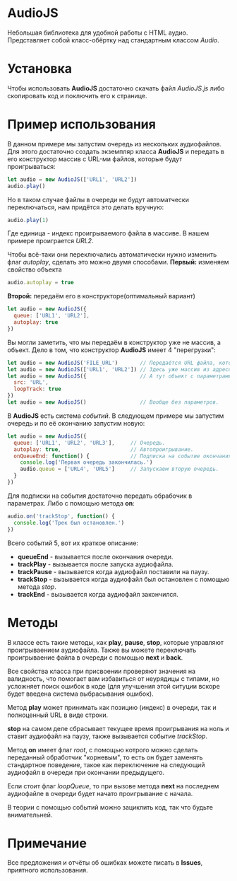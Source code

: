 # AudioJS
Небольшая библиотека для удобной работы с HTML аудио.
Представляет собой класс-обёртку над стандартным классом _Audio_.

# Установка
Чтобы использовать **AudioJS** достаточно скачать файл _AudioJS.js_ либо скопировать код и поключить его к странице.

# Пример использования
В данном примере мы запустим очередь из нескольких аудиофайлов. Для этого достаточно создать экземпляр класса **AudioJS** и передать в его конструктор массив с URL-ми файлов, которые будут проигрываться:
```js
let audio = new AudioJS(['URL1', 'URL2'])
audio.play()
```
Но в таком случае файлы в очереди не будут автоматчески переключаться, нам придётся это делать вручную:
```js
audio.play(1)
```
Где единица - индекс проигрываемого файла в массиве. В нашем примере проиграется _URL2_.

Чтобы всё-таки они переключались автоматически нужно изменить флаг _autoplay_, сделать это можно двумя способами.
**Первый:** изменяем свойство объекта
```js
audio.autoplay = true
```
**Второй:** передаём его в конструкторе(оптимальный вариант)
```js
let audio = new AudioJS({
  queue: ['URL1', 'URL2'],
  autoplay: true
})
```
Вы могли заметить, что мы передаём в конструктор уже не массив, а объект. Дело в том, что конструктор **AudioJS** имеет 4 "перегрузки":
```js
let audio = new AudioJS('FILE_URL')       // Передаётся URL файла, который надо проиграть.
let audio = new AudioJS(['URL1', 'URL2']) // Здесь уже массив из адресов, который является очередью.
let audio = new AudioJS({                 // А тут объект с параметрами.
  src: 'URL',
  loopTrack: true
})
let audio = new AudioJS()                 // Вообще без параметров.
```

В **AudioJS** есть система _событий_. В следующем примере мы запустим очередь и по её окончанию запустим новую:
```js
let audio = new AudioJS({
  queue: ['URL1', 'URL2', 'URL3'],     // Очередь.
  autoplay: true,                      // Автопроигрывание.
  onQueueEnd: function() {             // Подписка на событие окончания очереди.
    console.log('Первая очередь закончилась.')
    audio.queue = ['URL4', 'URL5']     // Запускаем вторую очередь.
  }
})
```
Для подписки на события достаточно передать обрабочик в параметрах. Либо с помощью метода **on**:
```js
audio.on('trackStop', function() {
  console.log('Трек был остановлен.')
})
```
Всего событий 5, вот их краткое описание:
* **queueEnd** - вызывается после окончания очереди.
* **trackPlay** - вызывается после запуска аудиофайла.
* **trackPause** - вызывается когда аудиофайл поставили на паузу.
* **trackStop** - вызывается когда аудиофайл был остановлен с помощью метода _stop_.
* **trackEnd** - вызывается когда аудиофайл закончился.

# Методы
В классе есть такие методы, как **play**, **pause**, **stop**, которые управляют проигрываением аудиофайла. Также вы можете переключать проигрываение файла в очереди с помощью **next** и **back**.

Все свойства класса при присвоении проверяют значения на валидность, что помогает вам избавиться от неурядицы с типами, но усложняет поиск ошибок в коде (для улучшения этой ситуции вскоре будет введена система выбрасывания ошибок).

Метод **play** может принимать как позицию (индекс) в очереди, так и полноценный URL в виде строки.

**stop** на самом деле сбрасывает текущее время проигрывания на ноль и ставит аудиофайл на паузу, также вызывается событие _trackStop_.

Метод **on** имеет флаг _root_, с помощью котрого можно сделать переданный обработчик "корневым", то есть он будет заменять стандартное поведение, такое как переключение на следующий аудиофайл в очереди при окончании предыдущего.

Если стоит флаг _loopQueue_, то при вызове метода **next** на последнем аудиофайле в очереди будет начато проигрывание с начала.

В теории с помощью событий можно зациклить код, так что будьте внимательней.

# Примечание
Все предложения и отчёты об ошибках можете писать в **Issues**, приятного использования.
